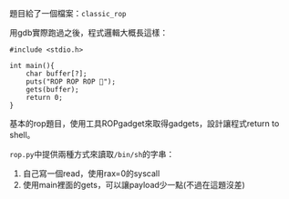 題目給了一個檔案：`classic_rop`

用gdb實際跑過之後，程式邏輯大概長這樣：
```c=
#include <stdio.h>

int main(){
    char buffer[?];
    puts("ROP ROP ROP 💩");
    gets(buffer);
    return 0;
}
```

基本的rop題目，使用工具ROPgadget來取得gadgets，設計讓程式return to shell。

`rop.py`中提供兩種方式來讀取`/bin/sh`的字串：
1. 自己寫一個read，使用rax=0的syscall
2. 使用main裡面的gets，可以讓payload少一點(不過在這題沒差)
